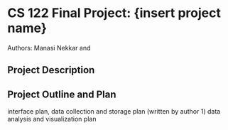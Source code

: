 # CS 122 Final Project: {insert project name}

Authors: Manasi Nekkar and 

## Project Description

## Project Outline and Plan
interface plan, 
data collection and storage plan (written by author 1)
data analysis and visualization plan
